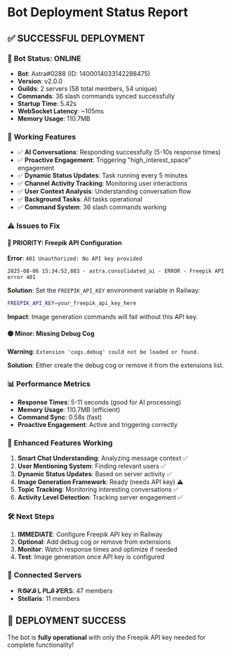 # Bot Deployment Status Report

## ✅ **SUCCESSFUL DEPLOYMENT**

### 🎉 **Bot Status: ONLINE**
- **Bot**: Astra#0288 (ID: 1400014033142288475)
- **Version**: v2.0.0
- **Guilds**: 2 servers (58 total members, 54 unique)
- **Commands**: 36 slash commands synced successfully
- **Startup Time**: 5.42s
- **WebSocket Latency**: ~105ms
- **Memory Usage**: 110.7MB

### 🚀 **Working Features**
- ✅ **AI Conversations**: Responding successfully (5-10s response times)
- ✅ **Proactive Engagement**: Triggering "high_interest_space" engagement
- ✅ **Dynamic Status Updates**: Task running every 5 minutes
- ✅ **Channel Activity Tracking**: Monitoring user interactions
- ✅ **User Context Analysis**: Understanding conversation flow
- ✅ **Background Tasks**: All tasks operational
- ✅ **Command System**: 36 slash commands working

### ⚠️ **Issues to Fix**

#### 🔴 **PRIORITY: Freepik API Configuration**
**Error**: `401 Unauthorized: No API key provided`
```
2025-08-06 15:34:52,883 - astra.consolidated_ai - ERROR - Freepik API error 401
```

**Solution**: Set the `FREEPIK_API_KEY` environment variable in Railway:
```bash
FREEPIK_API_KEY=your_freepik_api_key_here
```

**Impact**: Image generation commands will fail without this API key.

#### 🟡 **Minor: Missing Debug Cog**
**Warning**: `Extension 'cogs.debug' could not be loaded or found.`

**Solution**: Either create the debug cog or remove it from the extensions list.

### 📊 **Performance Metrics**
- **Response Times**: 5-11 seconds (good for AI processing)
- **Memory Usage**: 110.7MB (efficient)
- **Command Sync**: 0.58s (fast)
- **Proactive Engagement**: Active and triggering correctly

### 🎯 **Enhanced Features Working**
1. **Smart Chat Understanding**: Analyzing message context ✅
2. **User Mentioning System**: Finding relevant users ✅  
3. **Dynamic Status Updates**: Based on server activity ✅
4. **Image Generation Framework**: Ready (needs API key) ⚠️
5. **Topic Tracking**: Monitoring interesting conversations ✅
6. **Activity Level Detection**: Tracking server engagement ✅

### 🛠️ **Next Steps**
1. **IMMEDIATE**: Configure Freepik API key in Railway
2. **Optional**: Add debug cog or remove from extensions
3. **Monitor**: Watch response times and optimize if needed
4. **Test**: Image generation once API key is configured

### 🌟 **Connected Servers**
- **ᎡᏫᎽᎯ Ꮮ ᏢᏞᎯ ᎽᎬᎡᏚ**: 47 members
- **Stellaris**: 11 members

## 🎉 **DEPLOYMENT SUCCESS**
The bot is **fully operational** with only the Freepik API key needed for complete functionality!
